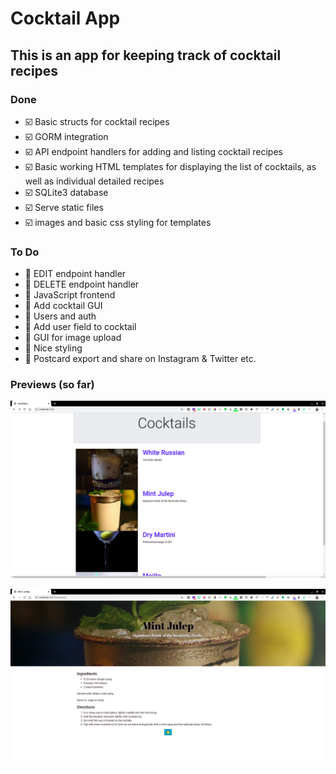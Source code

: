 # Cocktail App

## This is an app for keeping track of cocktail recipes

### Done

- ☑️ Basic structs for cocktail recipes
- ☑️ GORM integration
- ☑️ API endpoint handlers for adding and listing cocktail recipes
- ☑️ Basic working HTML templates for displaying the list of cocktails, as well as individual detailed recipes
- ☑️ SQLite3 database
- ☑️ Serve static files
- ☑️ images and basic css styling for templates

### To Do

- 🔲 EDIT endpoint handler
- 🔲 DELETE endpoint handler
- 🔲 JavaScript frontend
- 🔲 Add cocktail GUI
- 🔲 Users and auth
- 🔲 Add user field to cocktail
- 🔲 GUI for image upload
- 🔲 Nice styling
- 🔲 Postcard export and share on Instagram & Twitter etc.

### Previews (so far)

![Image Page](static/pics/cocktailshomepage.png)

![Mint Julep Page](static/pics/mintjulep.png)

